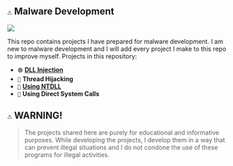 ## `⚠️` Malware Development 

<img src="https://github.com/x1nerama/maldev/blob/main/gif/video.gif?raw=true">

This repo contains projects I have prepared for malware development. I am new to malware development and I will add every project I make to this repo to improve myself. Projects in this repository:

- `🟢` [**DLL Injection**](https://github.com/x1nerama/maldev/tree/main/Process%20Injection/DLL%20Injection)
- `🛑` **Thread Hijacking**
- `🛑` [**Using NTDLL**](https://github.com/x1nerama/maldev/tree/main/Process%20Injection/NTAPI%20Injection)
- `🛑` **Using Direct System Calls**

## `⚠️` WARNING!
> The projects shared here are purely for educational and informative purposes. While developing the projects, I develop them in a way that can prevent illegal situations and I do not condone the use of these programs for illegal activities.
